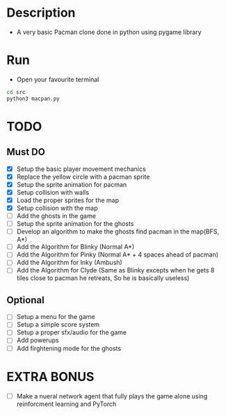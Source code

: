 # Description

- A very basic Pacman clone done in python using pygame library

# Run

- Open your favourite terminal

```bash
cd src
python3 macpan.py
```

# TODO

## Must DO

- [X] Setup the basic player movement mechanics
- [X] Replace the yellow circle with a pacman sprite
- [X] Setup the sprite animation for pacman
- [X] Setup collision with walls
- [X] Load the proper sprites for the map
- [X] Setup collision with the map
- [ ] Add the ghosts in the game
- [ ] Setup the sprite animation for the ghosts
- [ ] Develop an algorithm to make the ghosts find pacman in the map(BFS, A*)
- [ ] Add the Algorithm for Blinky (Normal A*)
- [ ] Add the Algorithm for Pinky (Normal A* + 4 spaces ahead of pacman)
- [ ] Add the Algorithm for Inky (Ambush)
- [ ] Add the Algorithm for Clyde (Same as Blinky excepts when he gets 8 tiles close to pacman he retreats, So he is basically useless)

## Optional

- [ ] Setup a menu for the game
- [ ] Setup a simple score system
- [ ] Setup a proper sfx/audio for the game
- [ ] Add powerups
- [ ] Add firghtening mode for the ghosts

# EXTRA BONUS

- [ ] Make a nueral network agent that fully plays the game alone using reinforcment learning and PyTorch

